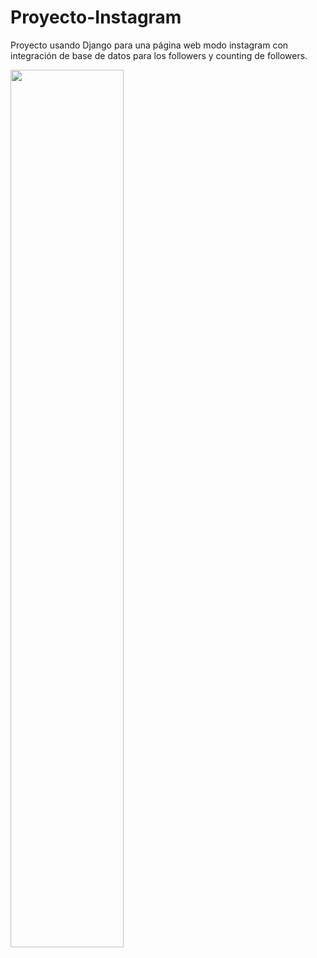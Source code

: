 # Proyecto-Instagram
Proyecto usando Django para una página web modo instagram con integración de base de datos para los followers y counting de followers.

<img src="https://raw.githubusercontent.com/IreHurtado/instagram/blob/main/instagram.png" style="height: 60%; width:60%;"/>
